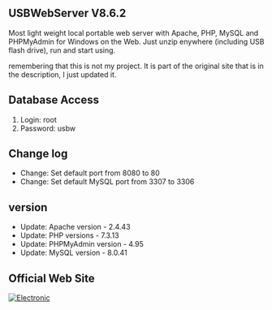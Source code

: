 ## USBWebServer V8.6.2

Most light weight local portable web server with Apache, PHP, MySQL and PHPMyAdmin for Windows on the Web. Just unzip enywhere (including USB flash drive), run and start using.

remembering that this is not my project. It is part of the original site that is in the description, I just updated it. 

## Database Access

1. Login: root
1. Password: usbw

## Change log

* Change: Set default port from 8080 to 80
* Change: Set default MySQL port from 3307 to 3306

## version

* Update: Apache version - 2.4.43
* Update: PHP versions - 7.3.13 
* Update: PHPMyAdmin version - 4.95
* Update: MySQL version - 8.0.41

## Official Web Site

[![Electronic](https://www.usbwebserver.net/images/upload/icons/electronic/publishing_black.svg)](https://www.usbwebserver.net/webserver/)
